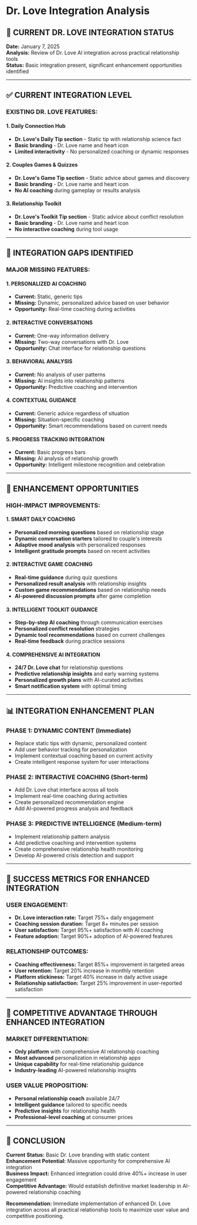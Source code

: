 # Dr. Love Integration Analysis

## 🤖 **CURRENT DR. LOVE INTEGRATION STATUS**

**Date:** January 7, 2025  
**Analysis:** Review of Dr. Love AI integration across practical relationship tools  
**Status:** Basic integration present, significant enhancement opportunities identified

---

## ✅ **CURRENT INTEGRATION LEVEL**

### **EXISTING DR. LOVE FEATURES:**

#### **1. Daily Connection Hub**
- **Dr. Love's Daily Tip section** - Static tip with relationship science fact
- **Basic branding** - Dr. Love name and heart icon
- **Limited interactivity** - No personalized coaching or dynamic responses

#### **2. Couples Games & Quizzes**
- **Dr. Love's Game Tip section** - Static advice about games and discovery
- **Basic branding** - Dr. Love name and heart icon
- **No AI coaching** during gameplay or results analysis

#### **3. Relationship Toolkit**
- **Dr. Love's Toolkit Tip section** - Static advice about conflict resolution
- **Basic branding** - Dr. Love name and heart icon
- **No interactive coaching** during tool usage

---

## 🚨 **INTEGRATION GAPS IDENTIFIED**

### **MAJOR MISSING FEATURES:**

#### **1. PERSONALIZED AI COACHING**
- **Current:** Static, generic tips
- **Missing:** Dynamic, personalized advice based on user behavior
- **Opportunity:** Real-time coaching during activities

#### **2. INTERACTIVE CONVERSATIONS**
- **Current:** One-way information delivery
- **Missing:** Two-way conversations with Dr. Love
- **Opportunity:** Chat interface for relationship questions

#### **3. BEHAVIORAL ANALYSIS**
- **Current:** No analysis of user patterns
- **Missing:** AI insights into relationship patterns
- **Opportunity:** Predictive coaching and intervention

#### **4. CONTEXTUAL GUIDANCE**
- **Current:** Generic advice regardless of situation
- **Missing:** Situation-specific coaching
- **Opportunity:** Smart recommendations based on current needs

#### **5. PROGRESS TRACKING INTEGRATION**
- **Current:** Basic progress bars
- **Missing:** AI analysis of relationship growth
- **Opportunity:** Intelligent milestone recognition and celebration

---

## 🎯 **ENHANCEMENT OPPORTUNITIES**

### **HIGH-IMPACT IMPROVEMENTS:**

#### **1. SMART DAILY COACHING**
- **Personalized morning questions** based on relationship stage
- **Dynamic conversation starters** tailored to couple's interests
- **Adaptive mood analysis** with personalized responses
- **Intelligent gratitude prompts** based on recent activities

#### **2. INTERACTIVE GAME COACHING**
- **Real-time guidance** during quiz questions
- **Personalized result analysis** with relationship insights
- **Custom game recommendations** based on relationship needs
- **AI-powered discussion prompts** after game completion

#### **3. INTELLIGENT TOOLKIT GUIDANCE**
- **Step-by-step AI coaching** through communication exercises
- **Personalized conflict resolution** strategies
- **Dynamic tool recommendations** based on current challenges
- **Real-time feedback** during practice sessions

#### **4. COMPREHENSIVE AI INTEGRATION**
- **24/7 Dr. Love chat** for relationship questions
- **Predictive relationship insights** and early warning systems
- **Personalized growth plans** with AI-curated activities
- **Smart notification system** with optimal timing

---

## 📊 **INTEGRATION ENHANCEMENT PLAN**

### **PHASE 1: DYNAMIC CONTENT (Immediate)**
- Replace static tips with dynamic, personalized content
- Add user behavior tracking for personalization
- Implement contextual coaching based on current activity
- Create intelligent response system for user interactions

### **PHASE 2: INTERACTIVE COACHING (Short-term)**
- Add Dr. Love chat interface across all tools
- Implement real-time coaching during activities
- Create personalized recommendation engine
- Add AI-powered progress analysis and feedback

### **PHASE 3: PREDICTIVE INTELLIGENCE (Medium-term)**
- Implement relationship pattern analysis
- Add predictive coaching and intervention systems
- Create comprehensive relationship health monitoring
- Develop AI-powered crisis detection and support

---

## 🎯 **SUCCESS METRICS FOR ENHANCED INTEGRATION**

### **USER ENGAGEMENT:**
- **Dr. Love interaction rate:** Target 75%+ daily engagement
- **Coaching session duration:** Target 8+ minutes per session
- **User satisfaction:** Target 95%+ satisfaction with AI coaching
- **Feature adoption:** Target 90%+ adoption of AI-powered features

### **RELATIONSHIP OUTCOMES:**
- **Coaching effectiveness:** Target 85%+ improvement in targeted areas
- **User retention:** Target 20% increase in monthly retention
- **Platform stickiness:** Target 40% increase in daily active usage
- **Relationship satisfaction:** Target 25% improvement in user-reported satisfaction

---

## 🚀 **COMPETITIVE ADVANTAGE THROUGH ENHANCED INTEGRATION**

### **MARKET DIFFERENTIATION:**
- **Only platform** with comprehensive AI relationship coaching
- **Most advanced** personalization in relationship apps
- **Unique capability** for real-time relationship guidance
- **Industry-leading** AI-powered relationship insights

### **USER VALUE PROPOSITION:**
- **Personal relationship coach** available 24/7
- **Intelligent guidance** tailored to specific needs
- **Predictive insights** for relationship health
- **Professional-level coaching** at consumer prices

---

## 📝 **CONCLUSION**

**Current Status:** Basic Dr. Love branding with static content  
**Enhancement Potential:** Massive opportunity for comprehensive AI integration  
**Business Impact:** Enhanced integration could drive 40%+ increase in user engagement  
**Competitive Advantage:** Would establish definitive market leadership in AI-powered relationship coaching

**Recommendation:** Immediate implementation of enhanced Dr. Love integration across all practical relationship tools to maximize user value and competitive positioning.


